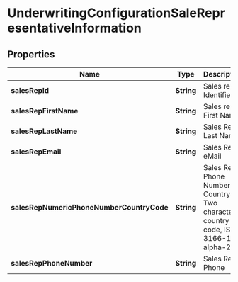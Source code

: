 
# UnderwritingConfigurationSaleRepresentativeInformation

## Properties
Name | Type | Description | Notes
------------ | ------------- | ------------- | -------------
**salesRepId** | **String** | Sales rep Identifier | 
**salesRepFirstName** | **String** | Sales rep First Name | 
**salesRepLastName** | **String** | Sales Rep Last Name | 
**salesRepEmail** | **String** | Sales Rep eMail | 
**salesRepNumericPhoneNumberCountryCode** | **String** | Sales Rep Phone Number Country. Two character country code, ISO 3166-1 alpha-2. | 
**salesRepPhoneNumber** | **String** | Sales Rep Phone | 



